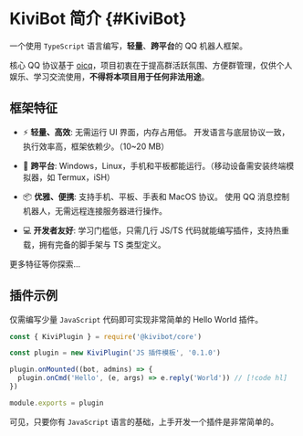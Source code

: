 # KiviBot 简介 {#KiviBot}

一个使用 `TypeScript` 语言编写，**轻量**、**跨平台**的 QQ 机器人框架。

核心 QQ 协议基于 [oicq][1]，项目初衷在于提高群活跃氛围、方便群管理，仅供个人娱乐、学习交流使用，**不得将本项目用于任何非法用途**。

## 框架特征

- ⚡ **轻量、高效**: 无需运行 UI 界面，内存占用低。 开发语言与底层协议一致，执行效率高，框架依赖少。（10~20 MB）

- 📱 **跨平台**: Windows，Linux，手机和平板都能运行。（移动设备需安装终端模拟器，如 Termux，iSH）

- 📦 **优雅、便携**: 支持手机、平板、手表和 MacOS 协议。 使用 QQ 消息控制机器人，无需远程连接服务器进行操作。

- 💻 **开发者友好**: 学习门槛低，只需几行 JS/TS 代码就能编写插件，支持热重载，拥有完备的脚手架与 TS 类型定义。

更多特征等你探索...

## 插件示例

仅需编写少量 `JavaScript` 代码即可实现非常简单的 Hello World 插件。

```js
const { KiviPlugin } = require('@kivibot/core')

const plugin = new KiviPlugin('JS 插件模板', '0.1.0')

plugin.onMounted((bot, admins) => {
  plugin.onCmd('Hello', (e, args) => e.reply('World')) // [!code hl]
})

module.exports = plugin
```

可见，只要你有 `JavaScript` 语言的基础，上手开发一个插件是非常简单的。

[1]: https://github.com/takayama-lily/oicq
[2]: https://github.com/takayama-lily/abot
[3]: https://www.npmjs.com/package/pm2

